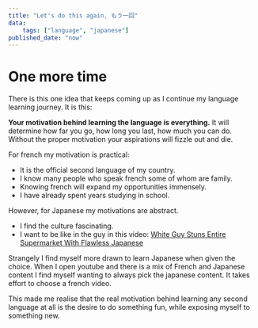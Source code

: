 ```yaml
---
title: "Let's do this again, もう一回"
data:
    tags: ["language", "japanese"]
published_date: "now"
---
```


# One more time
There is this one idea that keeps coming up as I continue my language learning journey. 
It is this: 

**Your motivation behind learning the language is everything.**
It will determine how far you go, how long you last, how much you can do. 
Without the proper motivation your aspirations will fizzle out and die.

For french my motivation is practical: 
- It is the official second language of my country. 
- I know many people who speak french some of whom are family.
- Knowing french will expand my opportunities immensely.
- I have already spent years studying in school.

However, for Japanese my motivations are abstract. 
- I find the culture fascinating.
- I want to be like in the guy in this video: [White Guy Stuns Entire Supermarket With Flawless Japanese](https://www.youtube.com/watch?v=fMBhj5WGeaI)

Strangely I find myself more drawn to learn Japanese when given the choice. When I open youtube and there is a mix of French and Japanese content I find myself wanting to always pick the japanese content. It takes effort to choose a french video.

This made me realise that the real motivation behind learning any second language at all is the desire to do something fun, while exposing myself to something new.
